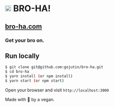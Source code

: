 <span><h1><img height=20 src="https://drive.google.com/uc?id=0B55pP6B9y0d9QnlnSVdSNmtlZHc"/> 
BRO-HA!</h1>
</span>

## [bro-ha.com](https://bro-ha.com)

### Get your bro on.

## Run locally

```sh
$ git clone git@github.com:gojutin/bro-ha.git
$ cd bro-ha
$ yarn install (or npm install)
$ yarn start (or npm start)
```
Open your browser and visit `http://localhost:3000`

Made with :green_heart: by a vegan. 
